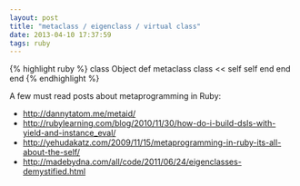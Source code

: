 ```yaml
---
layout: post
title: "metaclass / eigenclass / virtual class"
date: 2013-04-10 17:37:59
tags: ruby
---
```


<p>
{% highlight ruby %}
class Object
  def metaclass
    class << self
      self 
    end
  end
end
{% endhighlight %}
</p>

<p>
A few must read posts about metaprogramming in Ruby:

<ul>
<li>
<a href="http://dannytatom.me/metaid/">http://dannytatom.me/metaid/</a>
</li>
<li><a href="http://rubylearning.com/blog/2010/11/30/how-do-i-build-dsls-with-yield-and-instance_eval/">http://rubylearning.com/blog/2010/11/30/how-do-i-build-dsls-with-yield-and-instance_eval/</a>
</li>
<li>
<a href="http://yehudakatz.com/2009/11/15/metaprogramming-in-ruby-its-all-about-the-self/">http://yehudakatz.com/2009/11/15/metaprogramming-in-ruby-its-all-about-the-self/</a>
</li>
<li><a href="http://madebydna.com/all/code/2011/06/24/eigenclasses-demystified.html">http://madebydna.com/all/code/2011/06/24/eigenclasses-demystified.html</a>
</li>
</ul>
<p>
